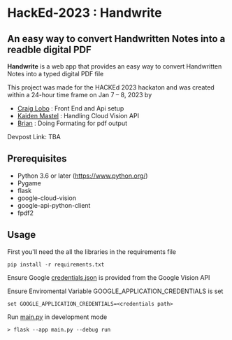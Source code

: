 # HackEd-2023 : Handwrite
**An easy way to convert Handwritten Notes into a readble digital PDF**
---
**Handwrite** is a web app that provides an easy way to convert Handwritten Notes into a typed digital PDF file

This project was made for the HACKEd 2023 hackaton and was created within a 24-hour time frame on Jan 7 – 8, 2023 by

- [Craig Lobo](https://github.com/craiglobo1) : Front End and Api setup 
- [Kaiden Mastel](https://github.com/KaidenMastel) : Handling Cloud Vision API
- [Brian](https://github.com/koalazzzzzz) : Doing Formating for pdf output

Devpost Link: TBA
## Prerequisites
- Python 3.6 or later (https://www.python.org/)
- Pygame
- flask
- google-cloud-vision
- google-api-python-client
- fpdf2

## Usage
First you'll need the all the libraries in the requirements file 
```shell
pip install -r requirements.txt
```
Ensure Google [credentials.json]() is provided from the Google Vision API

Ensure Enviromental Variable GOOGLE_APPLICATION_CREDENTIALS is set
```shell
set GOOGLE_APPLICATION_CREDENTIALS=<credentials path>
```

Run [main.py](./main.py) in development mode
```shell
> flask --app main.py --debug run
```